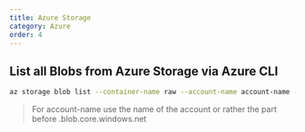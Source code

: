 ```yaml
---
title: Azure Storage
category: Azure
order: 4
---
```


## List all Blobs from Azure Storage via Azure CLI

``` bash
az storage blob list --container-name raw --account-name account-name --sas-token "?sv=...="
```

> For account-name use the name of the account or rather the part before .blob.core.windows.net

